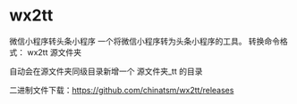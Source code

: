 # wx2tt
微信小程序转头条小程序
一个将微信小程序转为头条小程序的工具。
转换命令格式：
wx2tt 源文件夹

自动会在源文件夹同级目录新增一个 源文件夹_tt 的目录

二进制文件下载：https://github.com/chinatsm/wx2tt/releases
